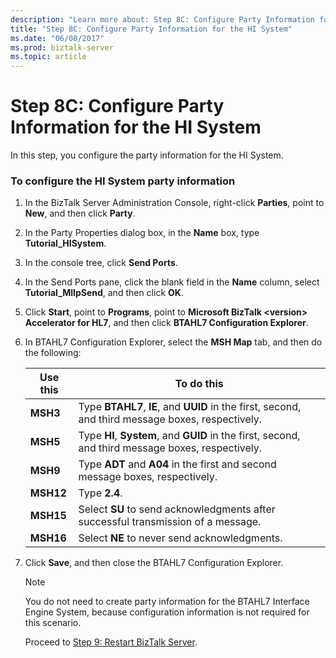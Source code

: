 ```yaml
---
description: "Learn more about: Step 8C: Configure Party Information for the HI System"
title: "Step 8C: Configure Party Information for the HI System"
ms.date: "06/08/2017"
ms.prod: biztalk-server
ms.topic: article
---
```

# Step 8C: Configure Party Information for the HI System
In this step, you configure the party information for the HI System.  

### To configure the HI System party information  

1. In the BizTalk Server Administration Console, right-click **Parties**, point to **New**, and then click **Party**.  

2. In the Party Properties dialog box, in the **Name** box, type **Tutorial_HISystem**.  

3. In the console tree, click **Send Ports**.  

4. In the Send Ports pane, click the blank field in the **Name** column, select **Tutorial_MllpSend**, and then click **OK**.  

5. Click **Start**, point to **Programs**, point to **Microsoft BizTalk \<version\> Accelerator for HL7**, and then click **BTAHL7 Configuration Explorer**.  

6. In BTAHL7 Configuration Explorer, select the **MSH Map** tab, and then do the following:  


   | Use this  |                                             To do this                                             |
   |-----------|----------------------------------------------------------------------------------------------------|
   | **MSH3**  | Type **BTAHL7**, **IE**, and **UUID** in the first, second, and third message boxes, respectively. |
   | **MSH5**  | Type **HI**, **System**, and **GUID** in the first, second, and third message boxes, respectively. |
   | **MSH9**  |           Type **ADT** and **A04** in the first and second message boxes, respectively.            |
   | **MSH12** |                                           Type **2.4**.                                            |
   | **MSH15** |         Select **SU** to send acknowledgments after successful transmission of a message.          |
   | **MSH16** |                            Select **NE** to never send acknowledgments.                            |


7. Click **Save**, and then close the BTAHL7 Configuration Explorer.  

   > [!NOTE]
   >  You do not need to create party information for the BTAHL7 Interface Engine System, because configuration information is not required for this scenario.  

   Proceed to [Step 9: Restart BizTalk Server](../../adapters-and-accelerators/accelerator-hl7/step-9-restart-biztalk-server.md).
